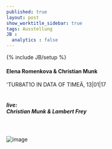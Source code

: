 ```yaml
---
published: true
layout: post
show_worktitle_sidebar: true
tags: Ausstellung
JB :
  analytics : false
---
```


{% include JB/setup %}




<p>
<h4>Elena Romenkova & Christian Munk</h4>
'TUR8AT1O IN DATA OF TIMEÄ, 13|01|17
<br /><br />
<h5>live:<br />
Christian Munk & Lambert Frey</h5>

<br /><br />
<img src="{{ site.url }}/images/romenkova.jpg" alt="image">
<br /><br />
</p>



